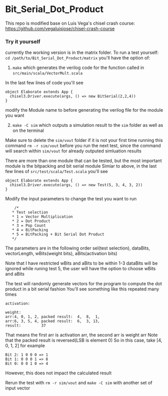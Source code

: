 # Bit_Serial_Dot_Product
This repo is modified base on Luis Vega's chisel crash course:
https://github.com/vegaluisjose/chisel-crash-course

### Try it yourself
currently the working version is in the matrix folder.
To run a test yourself:
`cd /path/to/Bit_Serial_Dot_Product/matrix`
you'll have the option of:

1. `make` which generates the verilog code for the function called in `src/main/scala/VectorMult.scala`

In the last few lines of code you'll see
```
object Elaborate extends App {
  chisel3.Driver.execute(args, () => new BitSerial(2,2,4))
}
```
modify the Module name to before generating the verilog file for the module you want

2. `make -C sim` which outputs a simulation result to the `sim` folder as well as on the terminal

Make sure to delete the `sim/vout` folder if it is not your first time running this command 
`rm -r sim/vout` before you run the next test, since the command will search within `sim/vout` for already outputed simluation results

There are more than one module that can be tested, but the most important module is the bitpacking and bit serial module
Simiar to above, in the last few lines of `src/test/scala/Test.scala` you'll see 
```
object Elaborate extends App {
  chisel3.Driver.execute(args, () => new Test(5, 3, 4, 3, 2)) 
}
```
Modify the input parameters to change the test you want to run
```
	/* 
   * Test selection
   * 1 = Vector Multiplication
   * 2 = Dot Product
   * 3 = Pop Count
   * 4 = BitPacking
   * 5 = BitPacking + Bit Serial Dot Product
   */
```
The parameters are in the following order 
sel(test selection), dataBits, vectorLength, wBits(weight bits), aBits(activation bits)

Note that I have restricted wBits and aBits to be within 1-3
dataBits will be ignored while runing test 5, the user will have the option to choose wBits and aBits

The test will randomly generate vectors for the program to compute the dot product in a bit serial fashion
You'll see something like this repeated many times
```
activation:
 
weight: 
arr:4, 0, 1, 2, packed result:  4,  8,  1, 
arr:6, 3, 5, 4, packed result:  6,  3, 13, 
result:         37
```
That means the first arr is activation arr, the second arr is weight arr
Note that the packed result is reversed(LSB is element 0)
So in this case, take [4, 0, 1, 2] for example

```
Bit 2: 1 0 0 0 => 1
Bit 1: 0 0 0 1 => 8
Bit 0: 0 0 1 0 => 4
```

However, this does not impact the calculated result

Rerun the test with `rm -r sim/vout` and `make -C sim` with another set of input vector
